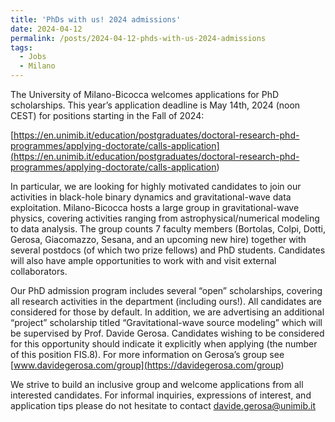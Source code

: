 ```yaml
---
title: 'PhDs with us! 2024 admissions'
date: 2024-04-12
permalink: /posts/2024-04-12-phds-with-us-2024-admissions
tags:
  - Jobs
  - Milano
---
```


The University of Milano-Bicocca welcomes applications for PhD scholarships. This year’s application deadline is May 14th, 2024 (noon CEST) for positions starting in the Fall of 2024:

[https://en.unimib.it/education/postgraduates/doctoral-research-phd-programmes/applying-doctorate/calls-application](<https://en.unimib.it/education/postgraduates/doctoral-research-phd-programmes/applying-doctorate/calls-application>)

In particular, we are looking for highly motivated candidates to join our activities in black-hole binary dynamics and gravitational-wave data exploitation. Milano-Bicocca hosts a large group in gravitational-wave physics, covering activities ranging from astrophysical/numerical modeling to data analysis. The group counts 7 faculty members (Bortolas, Colpi, Dotti, Gerosa, Giacomazzo, Sesana, and an upcoming new hire) together with several postdocs (of which two prize fellows) and PhD students. Candidates will also have ample opportunities to work with and visit external collaborators.

Our PhD admission program includes several “open” scholarships, covering all research activities in the department (including ours!). All candidates are considered for those by default. In addition, we are advertising an additional “project” scholarship titled “Gravitational-wave source modeling” which will be supervised by Prof. Davide Gerosa. Candidates wishing to be considered for this opportunity should indicate it explicitly when applying (the number of this position FIS.8). For more information on Gerosa’s group see [www.davidegerosa.com/group](<https://davidegerosa.com/group>)

We strive to build an inclusive group and welcome applications from all interested candidates. For informal inquiries, expressions of interest, and application tips please do not hesitate to contact [davide.gerosa@unimib.it](<mailto:davide.gerosa@unimib.it>)

